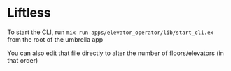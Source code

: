 # Liftless

To start the CLI, run `mix run apps/elevator_operator/lib/start_cli.ex` from the root of the umbrella app

You can also edit that file directly to alter the number of floors/elevators (in that order)
